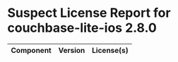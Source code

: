 
Suspect License Report for couchbase-lite-ios 2.8.0
===================================================

|Component|Version|License(s)|
| :--- | :--- | :--- |
